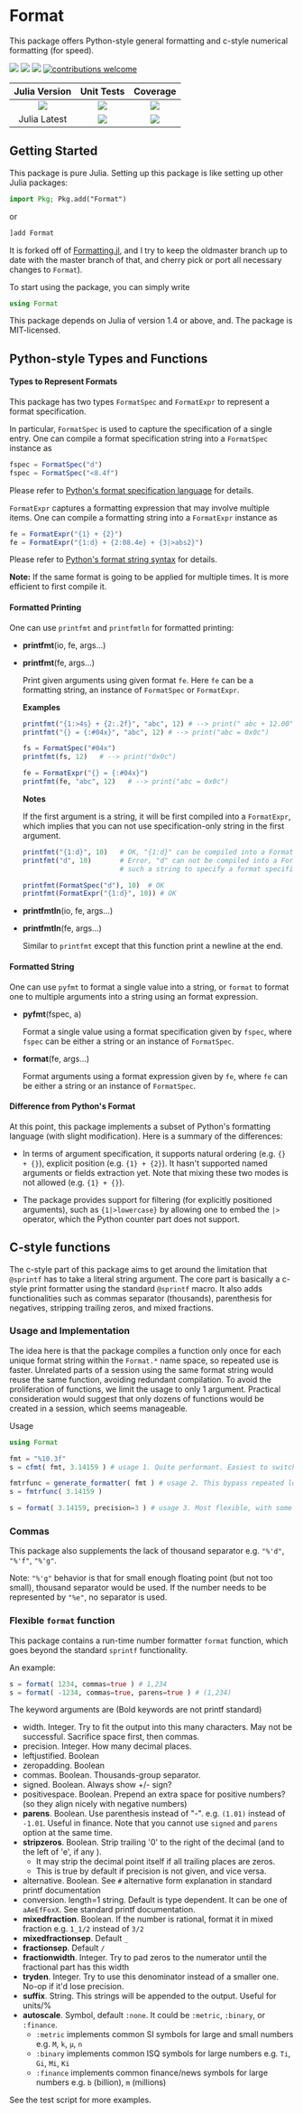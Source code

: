 # Format

This package offers Python-style general formatting and c-style numerical formatting (for speed).

[pkg-url]: https://github.com/JuliaString/Format.jl.git

[julia-url]:    https://github.com/JuliaLang/Julia
[julia-release]:https://img.shields.io/github/release/JuliaLang/julia.svg

[release]:      https://img.shields.io/github/release/JuliaString/Format.jl.svg
[release-date]: https://img.shields.io/github/release-date/JuliaString/Format.jl.svg

[license-img]:  http://img.shields.io/badge/license-MIT-brightgreen.svg?style=flat
[license-url]:  LICENSE.md

[gitter-img]:   https://badges.gitter.im/Join%20Chat.svg
[gitter-url]:   https://gitter.im/JuliaString/Lobby?utm_source=badge&utm_medium=badge&utm_campaign=pr-badge

[travis-url]:   https://travis-ci.org/JuliaString/Format.jl
[travis-s-img]: https://travis-ci.org/JuliaString/Format.jl.svg
[travis-m-img]: https://travis-ci.org/JuliaString/Format.jl.svg?branch=master

[codecov-url]:  https://codecov.io/gh/JuliaString/Format.jl
[codecov-img]:  https://codecov.io/gh/JuliaString/Format.jl/branch/master/graph/badge.svg

[contrib]:    https://img.shields.io/badge/contributions-welcome-brightgreen.svg?style=flat

[![][release]][pkg-url] [![][release-date]][pkg-url] [![][license-img]][license-url] [![contributions welcome][contrib]](https://github.com/JuliaString/Format.jl/issues)

| **Julia Version** | **Unit Tests** | **Coverage** |
|:------------------:|:------------------:|:---------------------:|
| [![][julia-release]][julia-url] | [![][travis-s-img]][travis-url] | [![][codecov-img]][codecov-url]
| Julia Latest | [![][travis-m-img]][travis-url] | [![][codecov-img]][codecov-url]

## Getting Started

This package is pure Julia. Setting up this package is like setting up other Julia packages:

```julia
import Pkg; Pkg.add("Format")
```
or
```julia
]add Format
```

It is forked off of [Formatting.jl](https://github.com/JuliaIO/Formatting.jl), and I try to keep the oldmaster branch up to date with the master branch of that, and cherry pick or port all necessary changes to `Format`).

To start using the package, you can simply write

```julia
using Format
```

This package depends on Julia of version 1.4 or above, and. The package is MIT-licensed.


## Python-style Types and Functions

#### Types to Represent Formats

This package has two types `FormatSpec` and `FormatExpr` to represent a format specification.

In particular, `FormatSpec` is used to capture the specification of a single entry. One can compile a format specification string into a `FormatSpec` instance as

```julia
fspec = FormatSpec("d")
fspec = FormatSpec("<8.4f")
```
Please refer to [Python's format specification language](http://docs.python.org/3/library/string.html#formatspec) for details.


`FormatExpr` captures a formatting expression that may involve multiple items. One can compile a formatting string into a `FormatExpr` instance as

```julia
fe = FormatExpr("{1} + {2}")
fe = FormatExpr("{1:d} + {2:08.4e} + {3|>abs2}")
```
Please refer to [Python's format string syntax](http://docs.python.org/3/library/string.html#format-string-syntax) for details.


**Note:** If the same format is going to be applied for multiple times. It is more efficient to first compile it.


#### Formatted Printing

One can use `printfmt` and `printfmtln` for formatted printing:

- **printfmt**(io, fe, args...)

- **printfmt**(fe, args...)

  Print given arguments using given format `fe`. Here `fe` can be a formatting string, an instance of `FormatSpec` or `FormatExpr`.

  **Examples**

  ```julia
  printfmt("{1:>4s} + {2:.2f}", "abc", 12) # --> print(" abc + 12.00")
  printfmt("{} = {:#04x}", "abc", 12) # --> print("abc = 0x0c")

  fs = FormatSpec("#04x")
  printfmt(fs, 12)   # --> print("0x0c")

  fe = FormatExpr("{} = {:#04x}")
  printfmt(fe, "abc", 12)   # --> print("abc = 0x0c")
  ```

  **Notes**

  If the first argument is a string, it will be first compiled into a `FormatExpr`, which implies that you can not use specification-only string in the first argument.

  ```julia
  printfmt("{1:d}", 10)   # OK, "{1:d}" can be compiled into a FormatExpr instance
  printfmt("d", 10)       # Error, "d" can not be compiled into a FormatExpr instance
                          # such a string to specify a format specification for single argument

  printfmt(FormatSpec("d"), 10)  # OK
  printfmt(FormatExpr("{1:d}", 10)) # OK
  ```

- **printfmtln**(io, fe, args...)

- **printfmtln**(fe, args...)

    Similar to `printfmt` except that this function print a newline at the end.

#### Formatted String

One can use `pyfmt` to format a single value into a string, or `format` to format one to multiple arguments into a string using an format expression.

- **pyfmt**(fspec, a)

  Format a single value using a format specification given by `fspec`, where `fspec` can be either a string or an instance of `FormatSpec`.

- **format**(fe, args...)

  Format arguments using a format expression given by `fe`, where `fe` can be either a string or an instance of `FormatSpec`.


#### Difference from Python's Format

At this point, this package implements a subset of Python's formatting language (with slight modification). Here is a summary of the differences:

- In terms of argument specification, it supports natural ordering (e.g. `{} + {}`), explicit position (e.g. `{1} + {2}`). It hasn't supported named arguments or fields extraction yet. Note that mixing these two modes is not allowed (e.g. `{1} + {}`).

- The package provides support for filtering (for explicitly positioned arguments), such as `{1|>lowercase}` by allowing one to embed the `|>` operator, which the Python counter part does not support.

## C-style functions

The c-style part of this package aims to get around the limitation that
`@sprintf` has to take a literal string argument.
The core part is basically a c-style print formatter using the standard
`@sprintf` macro.
It also adds functionalities such as commas separator (thousands), parenthesis for negatives,
stripping trailing zeros, and mixed fractions.

### Usage and Implementation

The idea here is that the package compiles a function only once for each unique
format string within the `Format.*` name space, so repeated use is faster.
Unrelated parts of a session using the same format string would reuse the same
function, avoiding redundant compilation. To avoid the proliferation of
functions, we limit the usage to only 1 argument. Practical consideration
would suggest that only dozens of functions would be created in a session, which
seems manageable.

Usage
```julia
using Format

fmt = "%10.3f"
s = cfmt( fmt, 3.14159 ) # usage 1. Quite performant. Easiest to switch to.

fmtrfunc = generate_formatter( fmt ) # usage 2. This bypass repeated lookup of cached function. Most performant.
s = fmtrfunc( 3.14159 )

s = format( 3.14159, precision=3 ) # usage 3. Most flexible, with some non-printf options. Least performant.
```

### Commas

This package also supplements the lack of thousand separator e.g. `"%'d"`, `"%'f"`, `"%'g"`.

Note: `"%'g"` behavior is that for small enough floating point (but not too small),
thousand separator would be used. If the number needs to be represented by `"%e"`, no
separator is used.

### Flexible `format` function

This package contains a run-time number formatter `format` function, which goes beyond
the standard `sprintf` functionality.

An example:
```julia
s = format( 1234, commas=true ) # 1,234
s = format( -1234, commas=true, parens=true ) # (1,234)
```

The keyword arguments are (Bold keywords are not printf standard)

* width. Integer. Try to fit the output into this many characters. May not be successful.
   Sacrifice space first, then commas.
* precision. Integer. How many decimal places.
* leftjustified. Boolean
* zeropadding. Boolean
* commas. Boolean. Thousands-group separator.
* signed. Boolean. Always show +/- sign?
* positivespace. Boolean. Prepend an extra space for positive numbers? (so they align nicely with negative numbers)
* **parens**. Boolean. Use parenthesis instead of "-". e.g. `(1.01)` instead of `-1.01`. Useful in finance. Note that
  you cannot use `signed` and `parens` option at the same time.
* **stripzeros**. Boolean. Strip trailing '0' to the right of the decimal (and to the left of 'e', if any ).
   * It may strip the decimal point itself if all trailing places are zeros.
   * This is true by default if precision is not given, and vice versa.
* alternative. Boolean. See `#` alternative form explanation in standard printf documentation
* conversion. length=1 string. Default is type dependent. It can be one of `aAeEfFoxX`. See standard
  printf documentation.
* **mixedfraction**. Boolean. If the number is rational, format it in mixed fraction e.g. `1_1/2` instead of `3/2`
* **mixedfractionsep**. Default `_`
* **fractionsep**. Default `/`
* **fractionwidth**. Integer. Try to pad zeros to the numerator until the fractional part has this width
* **tryden**. Integer. Try to use this denominator instead of a smaller one. No-op if it'd lose precision.
* **suffix**. String. This strings will be appended to the output. Useful for units/%
* **autoscale**. Symbol, default `:none`. It could be `:metric`, `:binary`, or `:finance`.
    * `:metric` implements common SI symbols for large and small numbers e.g. `M`, `k`, `μ`, `n`
    * `:binary` implements common ISQ symbols for large numbers e.g. `Ti`, `Gi`, `Mi`, `Ki`
    * `:finance` implements common finance/news symbols for large numbers e.g. `b` (billion), `m` (millions)

See the test script for more examples.
